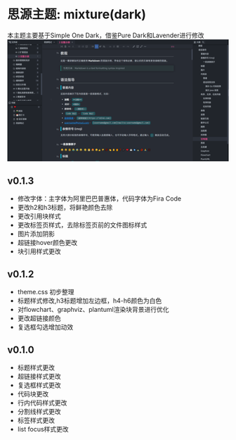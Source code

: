 # 思源主题: mixture(dark)
本主题主要基于Simple One Dark，借鉴Pure Dark和Lavender进行修改
![preview](preview.png)

## v0.1.3
- 修改字体：主字体为阿里巴巴普惠体，代码字体为Fira Code
- 更改h2和h3标题，将鲜艳颜色去除
- 更改引用块样式
- 更改标签页样式，去除标签页前的文件图标样式
- 图片添加阴影
- 超链接hover颜色更改
- 块引用样式更改
## v0.1.2
- theme.css 初步整理
- 标题样式修改,h3标题增加左边框，h4-h6颜色为白色
- 对flowchart、graphviz、plantuml渲染块背景进行优化
- 更改超链接颜色
- 复选框勾选增加动效

## v0.1.0
- 标题样式更改
- 超链接样式更改
- 复选框样式更改
- 代码块更改
- 行内代码样式更改
- 分割线样式更改
- 标签样式更改
- list focus样式更改